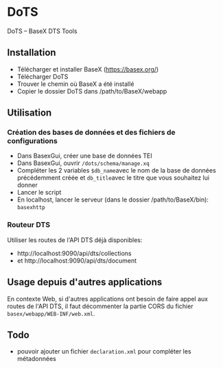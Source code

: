 # DoTS
DoTS – BaseX DTS Tools

## Installation

- Télécharger et installer BaseX (https://basex.org/)
- Télécharger DoTS
- Trouver le chemin où BaseX a été installé
- Copier le dossier DoTS dans /path/to/BaseX/webapp

## Utilisation

### Création des bases de données et des fichiers de configurations
- Dans BasexGui, créer une base de données TEI
- Dans BasexGui, ouvrir `/dots/schema/manage.xq`
- Compléter les 2 variables `$db_name`avec le nom de la base de données précédemment créée et `db_title`avec le titre que vous souhaitez lui donner
- Lancer le script
- En localhost, lancer le serveur (dans le dossier /path/to/BaseX/bin): `basexhttp`

### Routeur DTS
Utiliser les routes de l'API DTS déjà disponibles:
- http://localhost:9090/api/dts/collections
- et http://localhost:9090/api/dts/document

## Usage depuis d'autres applications
En contexte Web, si d'autres applications ont besoin de faire appel aux routes de l'API DTS, il faut décommenter la partie CORS du fichier `basex/webapp/WEB-INF/web.xml`.

## Todo
- pouvoir ajouter un fichier `declaration.xml` pour compléter les métadonnées
